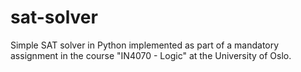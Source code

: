# sat-solver
Simple SAT solver in Python implemented as part of a mandatory assignment in the course "IN4070 - Logic" at the University of Oslo.

